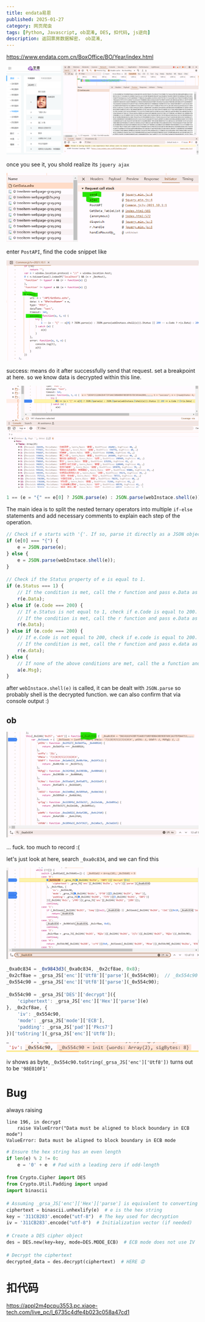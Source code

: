 ```yaml
---
title: endata易恩
published: 2025-01-27
category: 网页爬虫
tags: [Python, Javascript, ob混淆, DES, 扣代码, js逆向]
description: 返回票房数据解密， ob混淆, 
---
```


https://www.endata.com.cn/BoxOffice/BO/Year/index.html

![image-20250127111919644](endata.assets/image-20250127111919644.png)

once you see it, you shold realize its `jquery ajax`

![image-20250127112434984](endata.assets/image-20250127112434984.png)

enter `PostAPI`, find the code snippet like

![image-20250127112635668](endata.assets/image-20250127112635668.png)

success: means do it after successfully send that request. set a breakpoint at here. so we know data is decrypted within this line.

![image-20250127113041294](endata.assets/image-20250127113041294.png)

```javascript
1 == (e = "{" == e[0] ? JSON.parse(e) : JSON.parse(webInstace.shell(e))).Status || 200 == e.Code ? r(e.Data) : 200 == e.code ? r(e.data) : a(e.Msg)
```

 The main idea is to split the nested ternary operators into multiple `if-else` statements and add necessary comments to explain each step of the operation.

```javascript
// Check if e starts with '{'. If so, parse it directly as a JSON object. Otherwise, call webInstace.shell(e) and parse the result.
if (e[0] === "{") {
    e = JSON.parse(e);
} else {
    e = JSON.parse(webInstace.shell(e));
}

// Check if the Status property of e is equal to 1.
if (e.Status === 1) {
    // If the condition is met, call the r function and pass e.Data as an argument.
    r(e.Data);
} else if (e.Code === 200) {
    // If e.Status is not equal to 1, check if e.Code is equal to 200.
    // If the condition is met, call the r function and pass e.Data as an argument.
    r(e.Data);
} else if (e.code === 200) {
    // If e.Code is not equal to 200, check if e.code is equal to 200.
    // If the condition is met, call the r function and pass e.data as an argument.
    r(e.data);
} else {
    // If none of the above conditions are met, call the a function and pass e.Msg as an argument.
    a(e.Msg);
}
```

after `webInstace.shell(e)` is called, it can be dealt with `JSON.parse` so probably shell is the decrypted function. we can also confirm that via console output :)

## ob

![image-20250127120736579](endata.assets/image-20250127120736579.png)

... fuck. too much to record :(

let's just look at here, search `_0xa0c834`, and we can find this

![image-20250127120858503](endata.assets/image-20250127120858503.png)

```javascript
_0xa0c834 = _0x9843d3(_0xa0c834, _0x2cf8ae, 0x8);
_0x2cf8ae = _grsa_JS['enc']['Utf8']['parse'](_0x554c90);  // _0x554c90 = "311CB283"
_0x554c90 = _grsa_JS['enc']['Utf8']['parse'](_0x554c90);  

_0x554c90 = _grsa_JS['DES']['decrypt']({
    'ciphertext': _grsa_JS['enc']['Hex']['parse'](e)
}, _0x2cf8ae, {
    'iv': _0x554c90,
    'mode': _grsa_JS['mode']['ECB'],
    'padding': _grsa_JS['pad']['Pkcs7']
})['toString'](_grsa_JS['enc']['Utf8']);
```

![image-20250127121606651](endata.assets/image-20250127121606651.png)

iv shows as byte, `_0x554c90.toString(_grsa_JS['enc']['Utf8'])` turns out to be `'98E010F1'`

# Bug

always raising 

```
line 196, in decrypt
    raise ValueError("Data must be aligned to block boundary in ECB mode")
ValueError: Data must be aligned to block boundary in ECB mode
```

```python
# Ensure the hex string has an even length
if len(e) % 2 != 0:
    e = '0' + e  # Pad with a leading zero if odd-length

from Crypto.Cipher import DES
from Crypto.Util.Padding import unpad
import binascii

# Assuming _grsa_JS['enc']['Hex']['parse'] is equivalent to converting hex to bytes
ciphertext = binascii.unhexlify(e)  # e is the hex string
key = '311CB283'.encode("utf-8")  # The key used for decryption
iv = '311CB283'.encode("utf-8")  # Initialization vector (if needed)

# Create a DES cipher object
des = DES.new(key=key, mode=DES.MODE_ECB)  # ECB mode does not use IV

# Decrypt the ciphertext
decrypted_data = des.decrypt(ciphertext)  # HERE 😡
```

# 扣代码

https://appl2m4pcpu3553.pc.xiaoe-tech.com/live_pc/l_6735c4dfe4b023c058a47cd1
